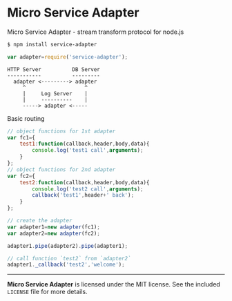 # Micro Service Adapter
Micro Service Adapter - stream transform protocol for node.js
```sh
$ npm install service-adapter
```
```js
var adapter=require('service-adapter');
```
```
HTTP Server          DB Server
-----------          ---------
  adapter <---------> adapter
     ^                   ^
     |     Log Server    |
     |     ----------    |
     -----> adapter <-----
```
Basic routing
```js
// object functions for 1st adapter
var fc1={
	test1:function(callback,header,body,data){
		console.log('test1 call',arguments);
	}
};
// object functions for 2nd adapter
var fc2={
	test2:function(callback,header,body,data){
		console.log('test2 call',arguments);
		callback('test1',header+' back');
	}
};

// create the adapter
var adapter1=new adapter(fc1);
var adapter2=new adapter(fc2);

adapter1.pipe(adapter2).pipe(adapter1);

// call function `test2` from `adapter2`
adapter1._callback('test2','welcome');
```

--------------------------------------------------------
**Micro Service Adapter** is licensed under the MIT license. See the included `LICENSE` file for more details.